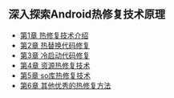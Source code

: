 ## 深入探索Android热修复技术原理

* [第1章 热修复技术介绍]()
* [第2章 热替换代码修复]()
* [第3章 冷启动代码修复]()
* [第4章 资源热修复技术]()
* [第5章 so库热修复技术]()
* [第6章 其他优秀的热修复方法]()

